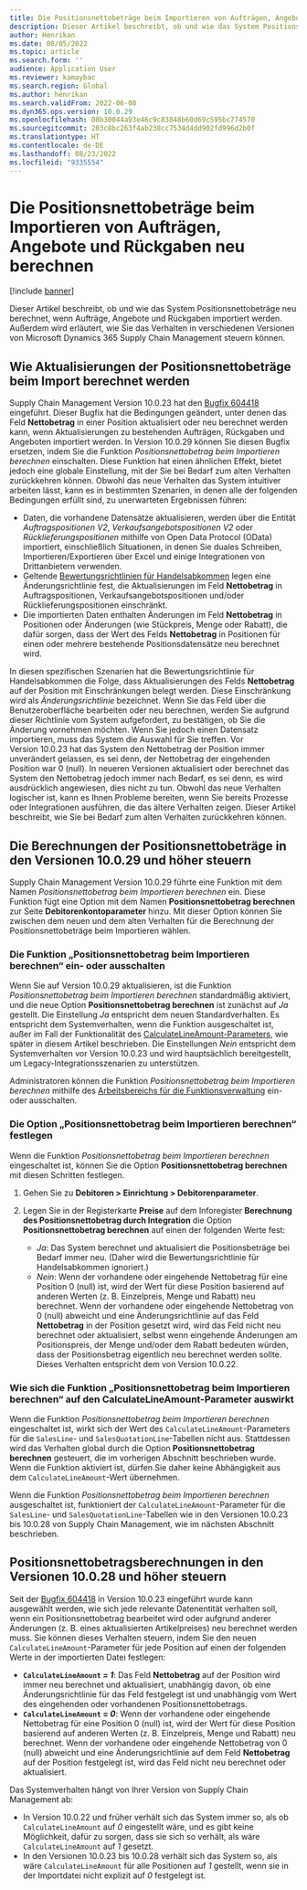 ```yaml
---
title: Die Positionsnettobeträge beim Importieren von Aufträgen, Angebote und Rückgaben neu berechnen
description: Dieser Artikel beschreibt, ob und wie das System Positionsnettobeträge neu berechnet, wenn Aufträge, Angebote und Rückgaben importiert werden. Außerdem wird erläutert, wie Sie das Verhalten in verschiedenen Versionen von Microsoft Dynamics 365 Supply Chain Management steuern können.
author: Henrikan
ms.date: 08/05/2022
ms.topic: article
ms.search.form: ''
audience: Application User
ms.reviewer: kamaybac
ms.search.region: Global
ms.author: henrikan
ms.search.validFrom: 2022-06-08
ms.dyn365.ops.version: 10.0.29
ms.openlocfilehash: 08b30044a93e46c9c83848b60d69c595bc774570
ms.sourcegitcommit: 203c8bc263f4ab238cc7534d4dd902fd996d2b0f
ms.translationtype: HT
ms.contentlocale: de-DE
ms.lasthandoff: 08/23/2022
ms.locfileid: "9335554"
---
```

# <a name="recalculate-line-net-amounts-when-importing-sales-orders-quotations-and-returns"></a>Die Positionsnettobeträge beim Importieren von Aufträgen, Angebote und Rückgaben neu berechnen

[!include [banner](../includes/banner.md)]

Dieser Artikel beschreibt, ob und wie das System Positionsnettobeträge neu berechnet, wenn Aufträge, Angebote und Rückgaben importiert werden. Außerdem wird erläutert, wie Sie das Verhalten in verschiedenen Versionen von Microsoft Dynamics 365 Supply Chain Management steuern können.

## <a name="how-updates-to-net-line-amounts-are-calculated-on-import"></a>Wie Aktualisierungen der Positionsnettobeträge beim Import berechnet werden

Supply Chain Management Version 10.0.23 hat den [Bugfix 604418](https://fix.lcs.dynamics.com/issue/results/?q=604418) eingeführt. Dieser Bugfix hat die Bedingungen geändert, unter denen das Feld **Nettobetrag** in einer Position aktualisiert oder neu berechnet werden kann, wenn Aktualisierungen zu bestehenden Aufträgen, Rückgaben und Angeboten importiert werden. In Version 10.0.29 können Sie diesen Bugfix ersetzen, indem Sie die Funktion *Positionsnettobetrag beim Importieren berechnen* einschalten. Diese Funktion hat einen ähnlichen Effekt, bietet jedoch eine globale Einstellung, mit der Sie bei Bedarf zum alten Verhalten zurückkehren können. Obwohl das neue Verhalten das System intuitiver arbeiten lässt, kann es in bestimmten Szenarien, in denen alle der folgenden Bedingungen erfüllt sind, zu unerwarteten Ergebnissen führen:

- Daten, die vorhandene Datensätze aktualisieren, werden über die Entität *Auftragspositionen V2*, *Verkaufsangebotspositionen V2* oder *Rücklieferungspositionen* mithilfe von Open Data Protocol (OData) importiert, einschließlich Situationen, in denen Sie duales Schreiben, Importieren/Exportieren über Excel und einige Integrationen von Drittanbietern verwenden.
- Geltende [Bewertungsrichtlinien für Handelsabkommen](/dynamicsax-2012/appuser-itpro/trade-agreement-evaluation-policies-white-paper) legen eine Änderungsrichtlinie fest, die Aktualisierungen im Feld **Nettobetrag** in Auftragspositionen, Verkaufsangebotspositionen und/oder Rücklieferungspositionen einschränkt.
- Die importierten Daten enthalten Änderungen im Feld **Nettobetrag** in Positionen oder Änderungen (wie Stückpreis, Menge oder Rabatt), die dafür sorgen, dass der Wert des Felds **Nettobetrag** in Positionen für einen oder mehrere bestehende Positionsdatensätze neu berechnet wird.

In diesen spezifischen Szenarien hat die Bewertungsrichtlinie für Handelsabkommen die Folge, dass Aktualisierungen des Felds **Nettobetrag** auf der Position mit Einschränkungen belegt werden. Diese Einschränkung wird als *Änderungsrichtlinie* bezeichnet. Wenn Sie das Feld über die Benutzeroberfläche bearbeiten oder neu berechnen, werden Sie aufgrund dieser Richtlinie vom System aufgefordert, zu bestätigen, ob Sie die Änderung vornehmen möchten. Wenn Sie jedoch einen Datensatz importieren, muss das System die Auswahl für Sie treffen. Vor Version 10.0.23 hat das System den Nettobetrag der Position immer unverändert gelassen, es sei denn, der Nettobetrag der eingehenden Position war 0 (null). In neueren Versionen aktualisiert oder berechnet das System den Nettobetrag jedoch immer nach Bedarf, es sei denn, es wird ausdrücklich angewiesen, dies nicht zu tun. Obwohl das neue Verhalten logischer ist, kann es Ihnen Probleme bereiten, wenn Sie bereits Prozesse oder Integrationen ausführen, die das ältere Verhalten zeigen. Dieser Artikel beschreibt, wie Sie bei Bedarf zum alten Verhalten zurückkehren können.

## <a name="control-calculations-of-line-net-amounts-in-versions-10029-and-later"></a>Die Berechnungen der Positionsnettobeträge in den Versionen 10.0.29 und höher steuern

Supply Chain Management Version 10.0.29 führte eine Funktion mit dem Namen *Positionsnettobetrag beim Importieren berechnen* ein. Diese Funktion fügt eine Option mit dem Namen **Positionsnettobetrag berechnen** zur Seite **Debitorenkontoparameter** hinzu. Mit dieser Option können Sie zwischen dem neuen und dem alten Verhalten für die Berechnung der Positionsnettobeträge beim Importieren wählen.

### <a name="turn-the-calculate-line-net-amount-on-import-feature-on-or-off"></a>Die Funktion „Positionsnettobetrag beim Importieren berechnen“ ein- oder ausschalten

Wenn Sie auf Version 10.0.29 aktualisieren, ist die Funktion *Positionsnettobetrag beim Importieren berechnen* standardmäßig aktiviert, und die neue Option **Positionsnettobetrag berechnen** ist zunächst auf *Ja* gestellt. Die Einstellung *Ja* entspricht dem neuen Standardverhalten. Es entspricht dem Systemverhalten, wenn die Funktion ausgeschaltet ist, außer im Fall der Funktionalität des [CalculateLineAmount-Parameters](#CalculateLineAmount), wie später in diesem Artikel beschrieben. Die Einstellungen *Nein* entspricht dem Systemverhalten vor Version 10.0.23 und wird hauptsächlich bereitgestellt, um Legacy-Integrationsszenarien zu unterstützen.

Administratoren können die Funktion *Positionsnettobetrag beim Importieren berechnen* mithilfe des [Arbeitsbereichs für die Funktionsverwaltung](../../fin-ops-core/fin-ops/get-started/feature-management/feature-management-overview.md) ein- oder ausschalten.

### <a name="set-the-calculate-line-net-amount-option"></a>Die Option „Positionsnettobetrag beim Importieren berechnen“ festlegen

Wenn die Funktion *Positionsnettobetrag beim Importieren berechnen* eingeschaltet ist, können Sie die Option **Positionsnettobetrag berechnen** mit diesen Schritten festlegen.

1. Gehen Sie zu **Debitoren \> Einrichtung \> Debitorenparameter**.
1. Legen Sie in der Registerkarte **Preise** auf dem Inforegister **Berechnung des Positionsnettobetrag durch Integration** die Option **Positionsnettobetrag berechnen** auf einen der folgenden Werte fest:

    - *Ja*: Das System berechnet und aktualisiert die Positionsbeträge bei Bedarf immer neu. (Daher wird die Bewertungsrichtlinie für Handelsabkommen ignoriert.)
    - *Nein*: Wenn der vorhandene oder eingehende Nettobetrag für eine Position 0 (null) ist, wird der Wert für diese Position basierend auf anderen Werten (z. B. Einzelpreis, Menge und Rabatt) neu berechnet. Wenn der vorhandene oder eingehende Nettobetrag von 0 (null) abweicht und eine Änderungsrichtlinie auf das Feld **Nettobetrag** in der Position gesetzt wird, wird das Feld nicht neu berechnet oder aktualisiert, selbst wenn eingehende Änderungen am Positionspreis, der Menge und/oder dem Rabatt bedeuten würden, dass der Positionsbetrag eigentlich neu berechnet werden sollte. Dieses Verhalten entspricht dem von Version 10.0.22.

### <a name="how-the-calculate-line-net-amount-on-import-feature-affects-the-calculatelineamount-parameter"></a><a name="CalculateLineAmount"></a>Wie sich die Funktion „Positionsnettobetrag beim Importieren berechnen“ auf den CalculateLineAmount-Parameter auswirkt

Wenn die Funktion *Positionsnettobetrag beim Importieren berechnen* eingeschaltet ist, wirkt sich der Wert des `CalculateLineAmount`-Parameters für die `SalesLine`- und `SalesQuotationLine`-Tabellen nicht aus. Stattdessen wird das Verhalten global durch die Option **Positionsnettobetrag berechnen** gesteuert, die im vorherigen Abschnitt beschrieben wurde. Wenn die Funktion aktiviert ist, dürfen Sie daher keine Abhängigkeit aus dem `CalculateLineAmount`-Wert übernehmen.

Wenn die Funktion *Positionsnettobetrag beim Importieren berechnen* ausgeschaltet ist, funktioniert der `CalculateLineAmount`-Parameter für die `SalesLine`- und `SalesQuotationLine`-Tabellen wie in den Versionen 10.0.23 bis 10.0.28 von Supply Chain Management, wie im nächsten Abschnitt beschrieben.

## <a name="control-line-net-amount-calculations-in-versions-10028-and-earlier"></a>Positionsnettobetragsberechnungen in den Versionen 10.0.28 und höher steuern

Seit der [Bugfix 604418](https://fix.lcs.dynamics.com/issue/results/?q=604418) in Version 10.0.23 eingeführt wurde kann ausgewählt werden, wie sich jede relevante Datenentität verhalten soll, wenn ein Positionsnettobetrag bearbeitet wird oder aufgrund anderer Änderungen (z. B. eines aktualisierten Artikelpreises) neu berechnet werden muss. Sie können dieses Verhalten steuern, indem Sie den neuen `CalculateLineAmount`-Parameter für jede Position auf einen der folgenden Werte in der importierten Datei festlegen:

- **`CalculateLineAmount` = *1***: Das Feld **Nettobetrag** auf der Position wird immer neu berechnet und aktualisiert, unabhängig davon, ob eine Änderungsrichtlinie für das Feld festgelegt ist und unabhängig vom Wert des eingehenden oder vorhandenen Positionsnettobetrags.
- **`CalculateLineAmount` = *0***: Wenn der vorhandene oder eingehende Nettobetrag für eine Position 0 (null) ist, wird der Wert für diese Position basierend auf anderen Werten (z. B. Einzelpreis, Menge und Rabatt) neu berechnet. Wenn der vorhandene oder eingehende Nettobetrag von 0 (null) abweicht und eine Änderungsrichtlinie auf dem Feld **Nettobetrag** auf der Position festgelegt ist, wird das Feld nicht neu berechnet oder aktualisiert.  

Das Systemverhalten hängt von Ihrer Version von Supply Chain Management ab:

- In Version 10.0.22 und früher verhält sich das System immer so, als ob `CalculateLineAmount` auf *0* eingestellt wäre, und es gibt keine Möglichkeit, dafür zu sorgen, dass sie sich so verhält, als wäre `CalculateLineAmount` auf *1* gesetzt.
- In den Versionen 10.0.23 bis 10.0.28 verhält sich das System so, als wäre `CalculateLineAmount` für alle Positionen auf *1* gestellt, wenn sie in der Importdatei nicht explizit auf *0* festgelegt ist.
